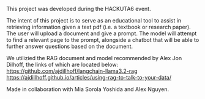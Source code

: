 This project was developed during the HACKUTA6 event.

The intent of this project is to serve as an educational tool to assist in retrieving information given a text pdf (i.e. a textbook or research paper). The user will upload a document and give a prompt. The model will attempt to find a relevant page to the prompt, alongside a chatbot that will be able to further answer questions based on the document.

We utilizied the RAG document and model recommended by Alex Jon Dilhoff, the links of which are located below:
https://github.com/ajdillhoff/langchain-llama3.2-rag
https://ajdillhoff.github.io/articles/using-rag-to-talk-to-your-data/

Made in collaboration with Mia Sorola Yoshida and Alex Nguyen.
